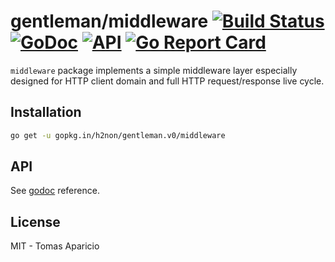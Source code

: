 # gentleman/middleware [![Build Status](https://travis-ci.org/h2non/gentleman.png)](https://travis-ci.org/h2non/gentleman) [![GoDoc](https://godoc.org/github.com/h2non/gentleman/middleware?status.svg)](https://godoc.org/github.com/h2non/gentleman/middleware) [![API](https://img.shields.io/badge/status-stable-green.svg?style=flat)](https://godoc.org/github.com/h2non/gentleman/middleware) [![Go Report Card](https://goreportcard.com/badge/github.com/h2non/gentleman/middleware)](https://goreportcard.com/report/github.com/h2non/gentleman/middleware)

`middleware` package implements a simple middleware layer especially designed for HTTP client domain and full HTTP request/response live cycle.

## Installation

```bash
go get -u gopkg.in/h2non/gentleman.v0/middleware
```

## API

See [godoc](https://godoc.org/github.com/h2non/gentleman/middleware) reference.

## License

MIT - Tomas Aparicio
